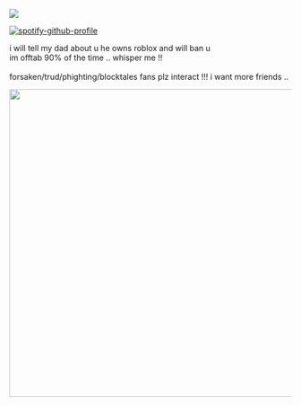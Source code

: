 ![](https://komarev.com/ghpvc/?username=beaverhollow&label=survivors&style=flat-square&color=000000&base=23264)

[![spotify-github-profile](https://spotify-github-profile.kittinanx.com/api/view?uid=6ee6c3uiykzyf00n8qqgt3t8m&cover_image=true&theme=natemoo-re&show_offline=true&background_color=c3ab9e&interchange=true&bar_color=AAAAAA&bar_color_cover=false)](https://github.com/kittinan/spotify-github-profile)

i will tell my dad about u he owns roblox and will ban u
<br>
im offtab 90% of the time .. whisper me !!
<br>
<br>
forsaken/trud/phighting/blocktales fans plz interact !!! i want more friends ..

<img src="https://files.catbox.moe/zp6f34.png" width="548">


